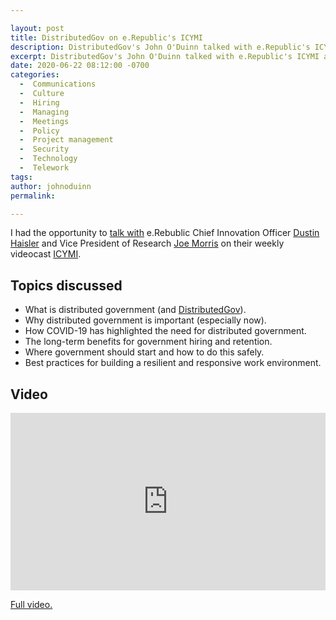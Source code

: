 ```yaml
---

layout: post
title: DistributedGov on e.Republic's ICYMI 
description: DistributedGov's John O'Duinn talked with e.Republic's ICYMI about government remote/telework and the future of public service work.
excerpt: DistributedGov's John O'Duinn talked with e.Republic's ICYMI about government remote/telework and the future of public service work.
date: 2020-06-22 08:12:00 -0700
categories:
  -  Communications
  -  Culture
  -  Hiring
  -  Managing
  -  Meetings
  -  Policy
  -  Project management
  -  Security
  -  Technology
  -  Telework
tags: 
author: johnoduinn
permalink: 

---
```


I had the opportunity to [talk with](https://www.linkedin.com/video/live/urn:li:ugcPost:6679820125820080128/)
 e.Rebublic Chief Innovation Officer [Dustin Haisler](https://www.linkedin.com/in/dustinhaisler/) and Vice President of Research [Joe Morris](https://www.linkedin.com/in/joeknowsgov/) on their weekly videocast [ICYMI](https://icymi.video/).

## Topics discussed

* What is distributed government (and [DistributedGov](https://distributedgov.com)).
* Why distributed government is important (especially now).
* How COVID-19 has highlighted the need for distributed government.
* The long-term benefits for government hiring and retention.
* Where government should start and how to do this safely.
* Best practices for building a resilient and responsive work environment.

## Video

<iframe src="https://www.linkedin.com/video/embed/live/urn:li:ugcPost:6679820125820080128" allowfullscreen="" title="Embedded post" width="504" height="284" frameborder="0"></iframe>

[Full video.](https://www.linkedin.com/video/live/urn:li:ugcPost:6679820125820080128/)
